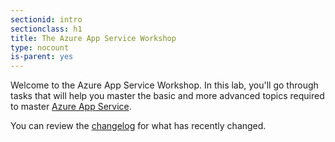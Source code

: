 ```yaml
---
sectionid: intro
sectionclass: h1
title: The Azure App Service Workshop
type: nocount
is-parent: yes
---
```


Welcome to the Azure App Service Workshop. In this lab, you'll go through tasks that will help you master the basic and more advanced topics required to master [Azure App Service](https://azure.microsoft.com/services/app-service/).

You can review the [changelog](#changelog) for what has recently changed.
